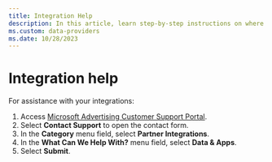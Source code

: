 ```yaml
---
title: Integration Help
description: In this article, learn step-by-step instructions on where you can direct your integration inquiries.
ms.custom: data-providers
ms.date: 10/28/2023
---
```


# Integration help

For assistance with your integrations:

1. Access [Microsoft Advertising Customer Support Portal](https://support.ads.microsoft.com).
1. Select **Contact Support** to open the contact form.
1. In the **Category** menu field, select **Partner Integrations**.
1. In the **What Can We Help With?** menu field, select **Data & Apps**.
1. Select **Submit**.
